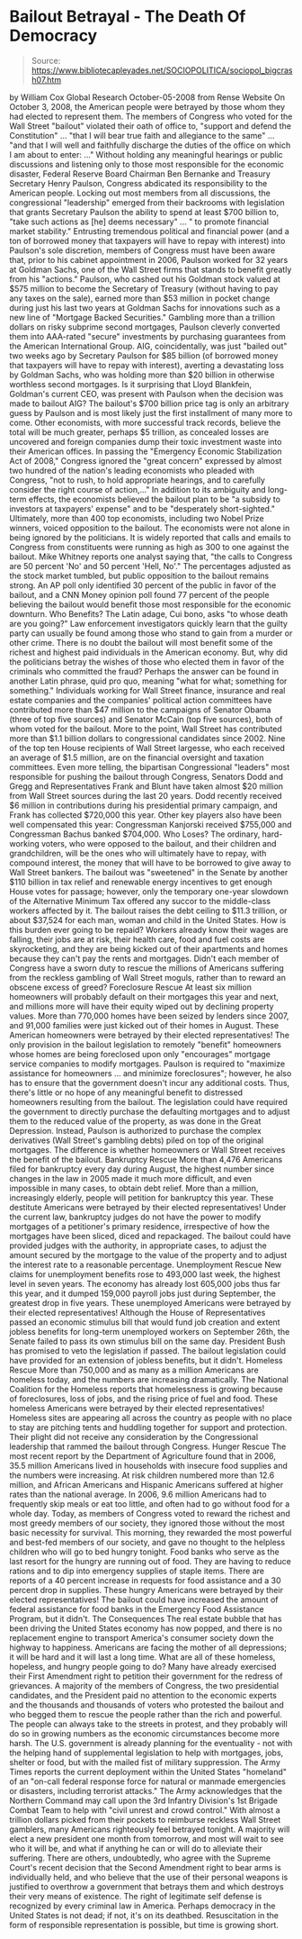 # Bailout Betrayal - The Death Of Democracy

> Source: https://www.bibliotecapleyades.net/SOCIOPOLITICA/sociopol_bigcrash07.htm

by William Cox
Global Research
October-05-2008
from
Rense
Website
On October 3, 2008, the American people were betrayed by those whom they had
elected to represent them. The members of Congress who voted for the Wall
Street "bailout" violated their oath of office to,
"support and defend the Constitution" ...
"that I will bear true faith and allegiance to the same" ... "and that I
will well and faithfully discharge the duties of the office on which I
am about to enter: ..."
Without holding any meaningful hearings or
public discussions and listening only to those most responsible for the
economic disaster,
Federal Reserve Board Chairman Ben Bernanke and Treasury
Secretary Henry Paulson, Congress abdicated its responsibility to the
American people.
Locking out most members from all discussions, the congressional
"leadership" emerged from their backrooms with legislation that grants
Secretary Paulson the ability to spend at least $700 billion to,
"take such actions as [he] deems necessary"
... " to promote financial market stability."
Entrusting tremendous political and financial
power (and a ton of borrowed money that taxpayers will have to repay with
interest) into Paulson's sole discretion, members of Congress must have been
aware that, prior to his cabinet appointment in 2006, Paulson worked for 32
years at Goldman Sachs, one of the Wall Street firms that stands to benefit
greatly from his "actions."
Paulson, who cashed out his Goldman stock valued at $575 million to become
the Secretary of Treasury (without having to pay any taxes on the sale),
earned more than $53 million in pocket change during just his last two years
at Goldman Sachs for innovations such as a new line of "Mortgage Backed
Securities." Gambling more than a trillion dollars on risky subprime second
mortgages, Paulson cleverly converted them into AAA-rated "secure"
investments by purchasing guarantees from the American International Group.
AIG, coincidentally, was just "bailed out" two weeks ago by Secretary
Paulson for $85 billion (of borrowed money that taxpayers will have to repay
with interest), averting a devastating loss by Goldman Sachs, who was
holding more than $20 billion in otherwise worthless second mortgages.
Is it surprising that Lloyd Blankfein, Goldman's current CEO, was present
with Paulson when the decision was made to bailout AIG?
The bailout's $700 billion price tag is only an arbitrary guess by Paulson
and is most likely just the first installment of many more to come. Other
economists, with more successful track records, believe the total will be
much greater, perhaps $5 trillion, as concealed losses are uncovered and
foreign companies dump their toxic investment waste into their American
offices.
In passing the "Emergency Economic Stabilization Act of 2008," Congress
ignored the "great concern" expressed by almost two hundred of the nation's
leading economists who pleaded with Congress,
"not to rush, to hold appropriate hearings,
and to carefully consider the right course of action,..."
In addition to its ambiguity and long-term
effects, the economists believed the bailout plan to be "a subsidy to
investors at taxpayers' expense" and to be "desperately short-sighted."
Ultimately, more than 400 top economists, including two Nobel Prize winners,
voiced opposition to the bailout.
The economists were not alone in being ignored by the politicians. It is
widely reported that calls and emails to Congress from constituents were
running as high as 300 to one against the bailout.
Mike Whitney reports one
analyst saying that,
"the calls to Congress are 50 percent 'No' and 50
percent 'Hell, No'."
The percentages adjusted as the stock market tumbled,
but public opposition to the bailout remains strong.
An AP poll only identified 30 percent of the public in favor of the bailout,
and a CNN Money opinion poll found 77 percent of the people believing the
bailout would benefit those most responsible for the economic downturn.
Who Benefits?
The Latin adage, Cui bono, asks "to whose death are you going?" Law
enforcement investigators quickly learn that the guilty party can usually be
found among those who stand to gain from a murder or other crime.
There is no doubt the bailout will most benefit some of the richest and
highest paid individuals in the American economy. But, why did the
politicians betray the wishes of those who elected them in favor of the
criminals who committed the fraud? Perhaps the answer can be found in
another Latin phrase, quid pro quo, meaning "what for what; something for
something."
Individuals working for Wall Street finance, insurance and real estate
companies and the companies' political action committees have contributed
more than $47 million to the campaigns of Senator Obama (three of top five
sources) and Senator McCain (top five sources), both of whom voted for the
bailout.
More to the point, Wall Street has contributed more than $1.1 billion
dollars to congressional candidates since 2002. Nine of the top ten House
recipients of Wall Street largesse, who each received an average of $1.5
million, are on the financial oversight and taxation committees.
Even more telling, the bipartisan Congressional "leaders" most responsible
for pushing the bailout through Congress, Senators Dodd and Gregg and
Representatives Frank and Blunt have taken almost $20 million from Wall
Street sources during the last 20 years. Dodd recently received $6 million
in contributions during his presidential primary campaign, and Frank has
collected $720,000 this year.
Other key players also have been well compensated this year: Congressman
Kanjorski received $755,000 and Congressman Bachus banked $704,000.
Who Loses?
The ordinary, hard-working voters, who were opposed to the bailout, and
their children and grandchildren, will be the ones who will ultimately have
to repay, with compound interest, the money that will have to be borrowed to
give away to Wall Street bankers.
The bailout was "sweetened" in the Senate by another $110 billion in tax
relief and renewable energy incentives to get enough House votes for
passage; however, only the temporary one-year slowdown of the Alternative
Minimum Tax offered any succor to the middle-class workers affected by it.
The bailout raises the debt ceiling to $11.3 trillion, or about $37,524 for
each man, woman and child in the United States. How is this burden ever
going to be repaid? Workers already know their wages are falling, their jobs
are at risk, their health care, food and fuel costs are skyrocketing, and
they are being kicked out of their apartments and homes because they can't
pay the rents and mortgages.
Didn't each member of Congress have a sworn duty to rescue the millions of
Americans suffering from the reckless gambling of Wall Street moguls, rather
than to reward an obscene excess of greed?
Foreclosure Rescue
At least six million homeowners will probably default on their mortgages
this year and next, and millions more will have their equity wiped out by
declining property values. More than 770,000 homes have been seized by
lenders since 2007, and 91,000 families were just kicked out of their homes
in August.
These American homeowners were betrayed by their elected representatives!
The only provision in the bailout legislation to remotely "benefit"
homeowners whose homes are being foreclosed upon only "encourages" mortgage
service companies to modify mortgages. Paulson is required to "maximize
assistance for homeowners ... and minimize foreclosures"; however, he also
has to ensure that the government doesn't incur any additional costs. Thus,
there's little or no hope of any meaningful benefit to distressed homeowners
resulting from the bailout.
The legislation could have required the government to directly purchase the
defaulting mortgages and to adjust them to the reduced value of the
property, as was done in the Great Depression. Instead, Paulson is
authorized to purchase the complex derivatives (Wall Street's gambling
debts) piled on top of the original mortgages.
The difference is whether
homeowners or Wall Street receives the benefit of the bailout.
Bankruptcy Rescue
More than 4,476 Americans filed for bankruptcy every day during August, the
highest number since changes in the law in 2005 made it much more difficult,
and even impossible in many cases, to obtain debt relief. More than a
million, increasingly elderly, people will petition for bankruptcy this
year.
These destitute Americans were betrayed by their elected representatives!
Under the current law, bankruptcy judges do not have the power to modify
mortgages of a petitioner's primary residence, irrespective of how the
mortgages have been sliced, diced and repackaged.
The bailout could have
provided judges with the authority, in appropriate cases, to adjust the
amount secured by the mortgage to the value of the property and to adjust
the interest rate to a reasonable percentage.
Unemployment Rescue
New claims for unemployment benefits rose to 493,000 last week, the highest
level in seven years. The economy has already lost 605,000 jobs thus far
this year, and it dumped 159,000 payroll jobs just during September, the
greatest drop in five years.
These unemployed Americans were betrayed by their elected representatives!
Although the House of Representatives passed an economic stimulus bill that
would fund job creation and extent jobless benefits for long-term unemployed
workers on September 26th, the Senate failed to pass its own stimulus bill
on the same day. President Bush has promised to veto the legislation if
passed.
The bailout legislation could have provided for an extension of jobless
benefits, but it didn't.
Homeless Rescue
More than 750,000 and as many as a million Americans are homeless today, and
the numbers are increasing dramatically. The National Coalition for the
Homeless reports that homelessness is growing because of foreclosures, loss
of jobs, and the rising price of fuel and food.
These homeless Americans were betrayed by their elected representatives!
Homeless sites are appearing all across the country as people with no place
to stay are pitching tents and huddling together for support and protection.
Their plight did not receive any consideration by the Congressional
leadership that rammed the bailout through Congress.
Hunger Rescue
The most recent report by the Department of Agriculture found that in 2006,
35.5 million Americans lived in households with insecure food supplies and
the numbers were increasing. At risk children numbered more than 12.6
million, and African Americans and Hispanic Americans suffered at higher
rates than the national average.
In 2006, 9.6 million Americans had to frequently skip meals or eat too
little, and often had to go without food for a whole day. Today, as members
of Congress voted to reward the richest and most greedy members of our
society, they ignored those without the most basic necessity for survival.
This morning, they rewarded the most powerful and best-fed members of our
society, and gave no thought to the helpless children who will go to bed
hungry tonight.
Food banks who serve as the last resort for the hungry are running out of
food. They are having to reduce rations and to dip into emergency supplies
of staple items. There are reports of a 40 percent increase in requests for
food assistance and a 30 percent drop in supplies.
These hungry Americans were betrayed by their elected representatives!
The bailout could have increased the amount of federal assistance for food
banks in the Emergency Food Assistance Program, but it didn't.
The Consequences
The real estate bubble that has been driving the United States economy has
now popped, and there is no replacement engine to transport America's
consumer society down the highway to happiness. Americans are facing the
mother of all depressions; it will be hard and it will last a long time.
What are all of these homeless, hopeless, and hungry people going to do?
Many have already exercised their First Amendment right to petition their
government for the redress of grievances. A majority of the members of
Congress, the two presidential candidates, and the President paid no
attention to the economic experts and the thousands and thousands of voters
who protested the bailout and who begged them to rescue the people rather
than the rich and powerful.
The people can always take to the streets in protest, and they probably will
do so in growing numbers as the economic circumstances become more harsh.
The U.S. government is already planning for the eventuality - not with the
helping hand of supplemental legislation to help with mortgages, jobs,
shelter or food, but with the mailed fist of military suppression. The Army
Times reports the current deployment within the United States "homeland" of
an "on-call federal response force for natural or manmade emergencies or
disasters, including terrorist attacks."
The Army acknowledges that the
Northern Command may call upon the 3rd Infantry Division's 1st Brigade
Combat Team to help with "civil unrest and crowd control."
With almost a trillion dollars picked from their pockets to reimburse
reckless Wall Street gamblers, many Americans righteously feel betrayed
tonight. A majority will elect a new president one month from tomorrow, and
most will wait to see who it will be, and what if anything he can or will do
to alleviate their suffering.
There are others, undoubtedly, who agree with the Supreme Court's recent
decision that the Second Amendment right to bear arms is individually held,
and who believe that the use of their personal weapons is justified to
overthrow a government that betrays them and which destroys their very means
of existence. The right of legitimate self defense is recognized by every
criminal law in America.
Perhaps democracy in the United States is not dead; if not, it's on its
deathbed.
Resuscitation in the form of responsible representation is
possible, but time is growing short.
